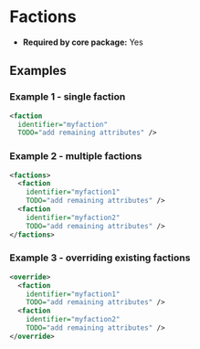# Factions

- **Required by core package:** Yes

## Examples

### Example 1 - single faction

```xml
<faction
  identifier="myfaction"
  TODO="add remaining attributes" />
```

### Example 2 - multiple factions

```xml
<factions>
  <faction
    identifier="myfaction1"
    TODO="add remaining attributes" />
  <faction
    identifier="myfaction2"
    TODO="add remaining attributes" />
</factions>
```

### Example 3 - overriding existing factions

```xml
<override>
  <faction
    identifier="myfaction1"
    TODO="add remaining attributes" />
  <faction
    identifier="myfaction2"
    TODO="add remaining attributes" />
</override>
```

